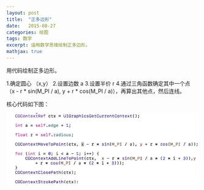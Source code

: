 ```yaml
---
layout: post
title:  "正多边形"
date:   2015-08-27 
categories: 绘图 
tags: 数学 
excerpt: 运用数学思维绘制正多边形。
mathjax: true
---
```


用代码绘制正多边形。

1.确定圆心 （x,y）
2.设置边数  a
3.设置半价  r
4.通过三角函数确定其中一个点 （x - r * sin(M_PI / a), y + r * cos(M_PI / a)），再算出其他点，然后连线。

核心代码如下图：

![](https://raw.githubusercontent.com/youkantou/youkantou.github.io/master/img/2.png)
